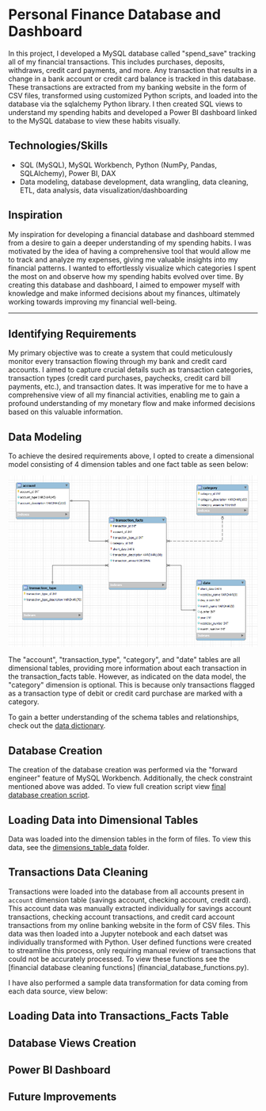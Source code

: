 # Personal Finance Database and Dashboard
In this project, I developed a MySQL database called "spend_save" tracking all of my financial transactions. This includes purchases, deposits, withdraws, credit card payments, and more. Any transaction that results in a change in a bank account or credit card balance is tracked in this database. These transactions are extracted from my banking website in the form of CSV files, transformed using customized Python scripts, and loaded into the database via the sqlalchemy Python library. I then created SQL views to understand my spending habits and developed a Power BI dashboard linked to the MySQL database to view these habits visually.

## Technologies/Skills
- SQL (MySQL), MySQL Workbench, Python (NumPy, Pandas, SQLAlchemy), Power BI, DAX
- Data modeling, database development, data wrangling, data cleaning, ETL, data analysis, data visualization/dashboarding

## Inspiration
My inspiration for developing a financial database and dashboard stemmed from a desire to gain a deeper understanding of my spending habits. I was motivated by the idea of having a comprehensive tool that would allow me to track and analyze my expenses, giving me valuable insights into my financial patterns. I wanted to effortlessly visualize which categories I spent the most on and observe how my spending habits evolved over time. By creating this database and dashboard, I aimed to empower myself with knowledge and make informed decisions about my finances, ultimately working towards improving my financial well-being.

---

## Identifying Requirements 
My primary objective was to create a system that could meticulously monitor every transaction flowing through my bank and credit card accounts. I aimed to capture crucial details such as transaction categories, transaction types (credit card purchases, paychecks, credit card bill payments, etc.), and transaction dates. It was imperative for me to have a comprehensive view of all my financial activities, enabling me to gain a profound understanding of my monetary flow and make informed decisions based on this valuable information.

## Data Modeling
To achieve the desired requirements above, I opted to create a dimensional model consisting of 4 dimension tables and one fact table as seen below:

![data_model](final_data_model.png)

The "account", "transaction_type", "category", and "date" tables are all dimensional tables, providing more information about each transaction in the transaction_facts table. However, as indicated on the data model, the "category" dimension is optional. This is because only transactions flagged as a transaction type of debit or credit card purchase are marked with a category.

To gain a better understanding of the schema tables and relationships, check out the [data dictionary](data_dictionary.md).

## Database Creation

The creation of the database creation was performed via the "forward engineer" feature of MySQL Workbench. Additionally, the check constraint mentioned above was added. To view full creation script view [final database creation script](final_database_creation_script.sql).

## Loading Data into Dimensional Tables

Data was loaded into the dimension tables in the form of  files. To view this data, see the [dimensions_table_data](dimensions_table_data) folder.

## Transactions Data Cleaning

Transactions were loaded into the database from all accounts present in `account` dimension table (savings account, checking account, credit card). This account data was manually extracted individually for savings account transactions, checking account transactions, and credit card account transactions from my online banking website in the form of CSV files. This data was then loaded into a Jupyter notebook and each datset was individually transformed with Python. User defined functions were created to streamline this process, only requiring manual review of transactions that could not be accurately processed. To view these functions see the [financial database cleaning functions] (financial_database_functions.py).

I have also performed a sample data transformation for data coming from each data source, view below:

## Loading Data into Transactions_Facts Table

## Database Views Creation

## Power BI Dashboard

## Future Improvements
